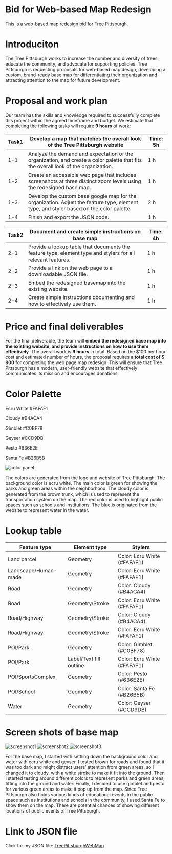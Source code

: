 # Bid for Web-based Map Redesign
This is a web-based map redesign bid for Tree Pittsburgh.

# Introduciton
The Tree Pittsburgh works to increase the number and diversity of trees, educate the community, and advocate for supporting policies. Tree Pittsburgh is requesting proposals for web-based map design, developing a custom, brand-ready base map for differentiating their organization and attracting attention to the map for future development. 

# Proposal and work plan 

Our team has the skills and knowledge required to successfully complete this project within the agreed timeframe and budget. We estimate that completing the following tasks will require **9 hours** of work: 

| Task1 | Develop a map that matches the overall look of the Tree Pittsburgh website | Time: 5h |
| ---------------| --------------- | --------------- |
|1-1 | Analyze the demand and expectation of the organization, and create a color palette that fits the overall look of the organization. | 1 h |
|1-2 | Create an accessible web page that includes screenshots at three distinct zoom levels using the redesigned base map. | 1 h |
|1-3 | Develop the custom base google map for the organization. Adjust the feature type, element type, and styler based on the color palette. | 2 h |
|1-4 | Finish and export the JSON code. | 1 h |

| Task2 | Document and create simple instructions on base map | Time: 4h |
| ---------------| --------------- | --------------- |
|2-1 | Provide a lookup table that documents the feature type, element type and stylers for all relevant features. | 1 h |
|2-2 | Provide a link on the web page to a downloadable JSON file. | 1 h |
|2-3 | Embed the redesigned basemap into the existing website. | 1 h |
|2-4 | Create simple instructions documenting and how to effectively use them. | 1 h |
 

# Price and final deliverables
For the final deliverable, the team will **embed the redesigned base map into the existing website, and provide instructions on how to use them effectively**. The overall work is **9 hours** in total. Based on the $100 per hour cost and estimated number of hours, the proposal requires **a total cost of $ 900** for completing the web page map redesign. This will ensure that Tree Pittsburgh has a modern, user-friendly website that effectively communicates its mission and encourages donations.


# Color Palette
Ecru White #FAFAF1

Cloudy     #B4ACA4

Gimblet    #C0BF78

Geyser     #CCD9DB

Pesto      #636E2E

Santa Fe   #B26B5B

![color panel](https://user-images.githubusercontent.com/128320071/227805579-e2928316-90a2-48af-815e-f97596ce6d29.png)

The colors are generated from the logo and website of Tree Pittsburgh. The background color is ecru white. The main color is green for showing the parks and green areas within the neighborhood. The cloudy color is generated from the brown trunk, which is used to represent the transportation system on the map. The red color is used to highlight public spaces such as schools and institutions. The blue is originated from the website to represent water in the water.

# Lookup table

| Feature type | Element type | Stylers |
| ---------------| --------------- | --------------- |
|Land parcel | Geometry | Color: Ecru White (#FAFAF1) |
|Landscape/Human-made | Geometry | Color: Ecru White (#FAFAF1) |
|Road | Geometry | Color: Cloudy (#B4ACA4) |
|Road | Geometry/Stroke | Color: Ecru White (#FAFAF1) |
|Road/Highway | Geometry/Stroke | Color: Cloudy (#B4ACA4) |
|Road/Highway | Geometry/Stroke | Color: Ecru White (#FAFAF1) |
|POI/Park | Geometry | Color: Gimblet (#C0BF78) |
|POI/Park | Label/Text fill outline | Color: Ecru White (#FAFAF1) |
|POI/SportsComplex | Geometry | Color: Pesto (#636E2E) |
|POI/School | Geometry | Color: Santa Fe (#B26B5B) |
|Water | Geometry | Color: Geyser (#CCD9DB) |

# Screen shots of base map
![screenshot1](https://user-images.githubusercontent.com/128320071/227804921-b26ece95-090b-4eb1-959f-4c9a085489ae.png)
![screenshot2](https://user-images.githubusercontent.com/128320071/227816911-129332f3-0f17-4824-932d-1add0caf8f7c.png)
![screenshot3](https://user-images.githubusercontent.com/128320071/227816922-3ee3ea31-8020-4e46-aa4b-e0cc34f055e0.png)

For the base map, I started with settling down the background color and water with ecru white and geyser. I tested brown for roads and found that it was too dark and might distract users’ attention from green areas, so I changed it to cloudy, with a white stroke to make it fit into the ground. Then I started testing around different colors to represent parks and green areas, fitting into the ground and water. Finally, I decided to use gimblet and pesto for various green areas to make it pop up from the map. Since Tree Pittsburgh also holds various kinds of educational events in the public space such as institutions and schools in the community, I used Santa Fe to show them on the map. There are potential chances of showing different locations of public events of Tree Pittsburgh. 


# Link to JSON file

Click for my JSON file: [TreePittsburghWebMap](TreePittsburghWebMap)


